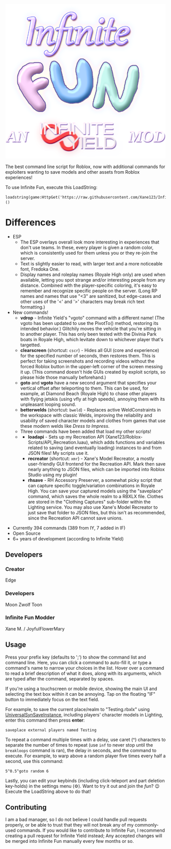 ![Infinite Fun's logo graphic - From top to bottom, there's lilac-colored, italic text that says "Infinite", multi-colored, puffy "FUN" letters, then a smaller, white credit message: "AN Infinite Fun MOD".](./logo.png)

The best command line script for Roblox, now with additional commands for exploiters wanting to save models and other assets from Roblox experiences!

To use Infinite Fun, execute this LoadString:
```
loadstring(game:HttpGet('https://raw.githubusercontent.com/Xane123/InfiniteFun_IY/master/source'))()
```

# Differences
* ESP
  * The ESP overlays overall look more interesting in experiences that don't use teams. In these, every player is given a random color, which is consistently used for them unless you or they re-join the server.
  * Text is slightly easier to read, with larger text and a more noticeable font, Fredoka One.
  * Display names and roleplay names (Royale High only) are used when available, letting you spot strange and/or interesting people from any distance. Combined with the player-specific coloring, it's easy to remember and recognize specific people on the server. (Long RP names and names that use "<3" are sanitized, but edge-cases and other uses of the '<' and '>' characters may break rich text formatting.)
* New commands!
  * **vdrop** - Infinite Yield's "vgoto" command with a different name! (The vgoto has been updated to use the PivotTo() method, restoring its intended behavior.) Glitchily moves the vehicle that you're sitting in to another player. This has only been tested with the Divinia Park boats in Royale High, which levitate down to whichever player that's targetted.
  * **clearscreen** (shortcut: ```cscr```) - Hides all GUI (core and experience) for the specified number of seconds, then restores them. This is perfect for taking screenshots and recording videos without the forced Roblox button in the upper-left corner of the screen messing it up. (This command doesn't hide GUIs created by exploit scripts, so please hide those manually beforehand.)
  * **goto** and **vgoto** have a new second argument that specifies your vertical offset after teleporting to them. This can be used, for example, at Diamond Beach (Royale High) to chase other players with flyijng jetskis (using vfly at high speeds), annoying them with its unpleasant looping sound.
  * **betterwelds** (shortcut: ```bweld```) - Replaces active WeldConstraints in the workspace with classic Welds, improving the reliability and usability of saved character models and clothes from games that use these modern welds like *Dress to Impress*.
  * Three commands have been added that load my other scripts!
  * * **loadapi** - Sets up my Recreation API (Xane123/Roblox-Scripts/API_Recreation.luau), which adds functions and variables related to saving (and eventually loading) instances to and from JSON files! My scripts use it.
    * **recreator** (shortcut: ```xmr```) - Xane's Model Recreator, a mostly user-friendly GUI frontend for the Recreation API. Mark then save nearly anything to JSON files, which can be imported into Roblox Studio using my plugin!
    * **rhsave** - RH Accessory Preserver, a somewhat picky script that can capture specific toggle/variation combinations in Royale High. You can save your captured models using the "saveplace" command, which saves the whole realm to a RBXLX file. Clothes are stored in the "Clothing Captures" sub-folder within the Lighting service. You may also use Xane's Model Recreator to just save that folder to JSON files, but this isn't as recommended, since the Recreation API cannot save unions.

 - Currently 394 commands (389 from IY, 7 added in IF)
 - Open Source
 - 6+ years of development (according to Infinite Yield)

## Developers
### Creator
Edge

### Developers
Moon
Zwolf
Toon

### Infinite Fun Modder
Xane M. / JoyfulFlowerMary

## Usage
Press your prefix key (defaults to ';') to show the command list and command line. Here, you can click a command to auto-fill it, or type a command's name to narrow your choices in the list. Hover over a command to read a brief description of what it does, along with its arguments, which are typed after the command, separated by spaces.

If you're using a touchscreen or mobile device, showing the main UI and selecting the text box within it can be annoying. Tap on the floating "IF" button to immediately focus on the text field.

For example, to save the current place/realm to "Testing.rbxlx" using [UniversalSynSaveInstance](https://github.com/luau/UniversalSynSaveInstance), including players' character models in Lighting, enter this command then press **enter**:
```
saveplace external players named Testing
```
To repeat a command multiple times with a delay, use caret (^) characters to separate the number of times to repeat (use ```inf``` to never stop until the ```breakloops``` command is ran), the delay in seconds, and the command to execute. For example, to warp above a random player five times every half a second, use this command:
```
5^0.5^goto random 6
```
Lastly, you can edit your keybinds (including click-teleport and part deletion key-holds) in the settings menu (⚙). Want to try it out and join the *fun*? 😉 Execute the LoadString above to do that!
## Contributing
I am a bad manager, so I do not believe I could handle pull requests properly, or be able to trust that they will not break any of my commonly-used commands. If you would like to contribute to Infinite Fun, I recommend creating a pull request for Infinite Yield instead; Any accepted changes will be merged into Infinite Fun manually every few months or so.
